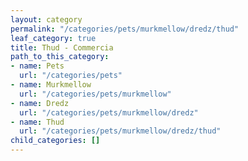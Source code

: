 ```yaml
---
layout: category
permalink: "/categories/pets/murkmellow/dredz/thud"
leaf_category: true
title: Thud - Commercia
path_to_this_category:
- name: Pets
  url: "/categories/pets"
- name: Murkmellow
  url: "/categories/pets/murkmellow"
- name: Dredz
  url: "/categories/pets/murkmellow/dredz"
- name: Thud
  url: "/categories/pets/murkmellow/dredz/thud"
child_categories: []
---
```

